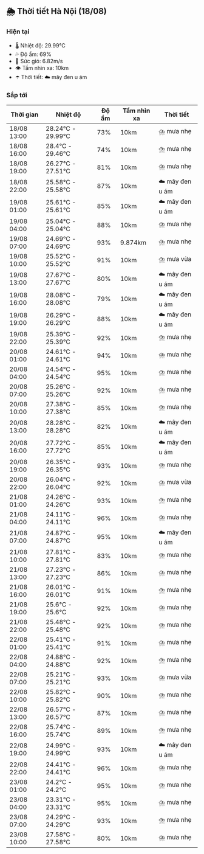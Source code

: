 ## 🌦️ Thời tiết Hà Nội (18/08)

### Hiện tại

- 🌡️ Nhiệt độ: 29.99℃
- 💦 Độ ẩm: 69%
- 💨 Sức gió: 6.82m/s
- 👁️ Tầm nhìn xa: 10km
- ☂️ Thời tiết: ☁️ mây đen u ám

### Sắp tới

| Thời gian | Nhiệt độ | Độ ẩm | Tầm nhìn xa | Thời tiết |
| --- | --- | --- | --- | --- |
| 18/08 13:00 | 28.24℃ - 29.99℃ | 73% | 10km | ⛈️ mưa nhẹ |
| 18/08 16:00 | 28.4℃ - 29.46℃ | 74% | 10km | ⛈️ mưa nhẹ |
| 18/08 19:00 | 26.27℃ - 27.51℃ | 81% | 10km | ⛈️ mưa nhẹ |
| 18/08 22:00 | 25.58℃ - 25.58℃ | 87% | 10km | ☁️ mây đen u ám |
| 19/08 01:00 | 25.61℃ - 25.61℃ | 85% | 10km | ☁️ mây đen u ám |
| 19/08 04:00 | 25.04℃ - 25.04℃ | 88% | 10km | ⛈️ mưa nhẹ |
| 19/08 07:00 | 24.69℃ - 24.69℃ | 93% | 9.874km | ⛈️ mưa nhẹ |
| 19/08 10:00 | 25.52℃ - 25.52℃ | 91% | 10km | ⛈️ mưa vừa |
| 19/08 13:00 | 27.67℃ - 27.67℃ | 80% | 10km | ☁️ mây đen u ám |
| 19/08 16:00 | 28.08℃ - 28.08℃ | 79% | 10km | ☁️ mây đen u ám |
| 19/08 19:00 | 26.29℃ - 26.29℃ | 88% | 10km | ☁️ mây đen u ám |
| 19/08 22:00 | 25.39℃ - 25.39℃ | 92% | 10km | ⛈️ mưa nhẹ |
| 20/08 01:00 | 24.61℃ - 24.61℃ | 94% | 10km | ⛈️ mưa nhẹ |
| 20/08 04:00 | 24.54℃ - 24.54℃ | 95% | 10km | ⛈️ mưa nhẹ |
| 20/08 07:00 | 25.26℃ - 25.26℃ | 92% | 10km | ⛈️ mưa nhẹ |
| 20/08 10:00 | 27.38℃ - 27.38℃ | 85% | 10km | ⛈️ mưa nhẹ |
| 20/08 13:00 | 28.28℃ - 28.28℃ | 82% | 10km | ☁️ mây đen u ám |
| 20/08 16:00 | 27.72℃ - 27.72℃ | 85% | 10km | ☁️ mây đen u ám |
| 20/08 19:00 | 26.35℃ - 26.35℃ | 93% | 10km | ⛈️ mưa nhẹ |
| 20/08 22:00 | 26.04℃ - 26.04℃ | 92% | 10km | ⛈️ mưa vừa |
| 21/08 01:00 | 24.26℃ - 24.26℃ | 93% | 10km | ⛈️ mưa nhẹ |
| 21/08 04:00 | 24.11℃ - 24.11℃ | 96% | 10km | ⛈️ mưa nhẹ |
| 21/08 07:00 | 24.87℃ - 24.87℃ | 95% | 10km | ☁️ mây đen u ám |
| 21/08 10:00 | 27.81℃ - 27.81℃ | 83% | 10km | ⛈️ mưa nhẹ |
| 21/08 13:00 | 27.23℃ - 27.23℃ | 86% | 10km | ⛈️ mưa nhẹ |
| 21/08 16:00 | 26.01℃ - 26.01℃ | 91% | 10km | ⛈️ mưa nhẹ |
| 21/08 19:00 | 25.6℃ - 25.6℃ | 92% | 10km | ⛈️ mưa nhẹ |
| 21/08 22:00 | 25.48℃ - 25.48℃ | 92% | 10km | ⛈️ mưa nhẹ |
| 22/08 01:00 | 25.41℃ - 25.41℃ | 91% | 10km | ⛈️ mưa nhẹ |
| 22/08 04:00 | 24.88℃ - 24.88℃ | 92% | 10km | ⛈️ mưa nhẹ |
| 22/08 07:00 | 25.21℃ - 25.21℃ | 93% | 10km | ⛈️ mưa vừa |
| 22/08 10:00 | 25.82℃ - 25.82℃ | 90% | 10km | ⛈️ mưa nhẹ |
| 22/08 13:00 | 26.57℃ - 26.57℃ | 87% | 10km | ⛈️ mưa nhẹ |
| 22/08 16:00 | 25.74℃ - 25.74℃ | 89% | 10km | ⛈️ mưa nhẹ |
| 22/08 19:00 | 24.99℃ - 24.99℃ | 93% | 10km | ☁️ mây đen u ám |
| 22/08 22:00 | 24.41℃ - 24.41℃ | 96% | 10km | ⛈️ mưa nhẹ |
| 23/08 01:00 | 24.2℃ - 24.2℃ | 95% | 10km | ⛈️ mưa nhẹ |
| 23/08 04:00 | 23.31℃ - 23.31℃ | 95% | 10km | ⛈️ mưa nhẹ |
| 23/08 07:00 | 24.29℃ - 24.29℃ | 93% | 10km | ⛈️ mưa nhẹ |
| 23/08 10:00 | 27.58℃ - 27.58℃ | 80% | 10km | ⛈️ mưa nhẹ |
